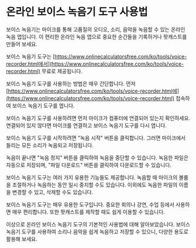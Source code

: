 온라인 보이스 녹음기 도구 사용법
==================

보이스 녹음기는 마이크를 통해 고품질의 오디오, 소리, 음악을 녹음할 수 있는 온라인 녹음 앱입니다. 이 편리한 온라인 녹음 앱으로 중요한 순간들을 기록하거나 팟캐스트를 만들어 보세요.

보이스 녹음기 도구는 [https://www.onlinecalculatorsfree.com/ko/tools/voice-recorder.html에서](https://www.onlinecalculatorsfree.com/ko/tools/voice-recorder.html) 무료로 제공됩니다.

보이스 녹음기 도구를 사용하는 방법은 매우 간단합니다. 먼저 [https://www.onlinecalculatorsfree.com/ko/tools/voice-recorder.html에](https://www.onlinecalculatorsfree.com/ko/tools/voice-recorder.html) 접속하여 보이스 녹음기 도구를 엽니다.

보이스 녹음기 도구를 사용하려면 먼저 마이크가 컴퓨터에 연결되어 있는지 확인하세요. 연결되어 있지 않다면 마이크를 연결하고 보이스 녹음기 도구를 다시 엽니다.

보이스 녹음기 도구를 시작하려면 "녹음 시작" 버튼을 클릭합니다. 그러면 마이크에서 들리는 모든 소리가 녹음되고 저장됩니다.

녹음이 끝나면 "녹음 정지" 버튼을 클릭하여 녹음을 중단할 수 있습니다. 녹음한 파일은 자동으로 저장되며, "파일 다운로드" 버튼을 클릭하여 다운로드할 수 있습니다.

보이스 녹음기 도구는 여러 가지 유용한 기능들도 제공합니다. 녹음할 때 마이크의 볼륨을 조절하거나 녹음하는 동안 일시 중지할 수도 있습니다. 이외에도 녹음한 파일의 이름을 변경할 수 있고, 삭제할 수도 있습니다.

보이스 녹음기 도구는 매우 유용한 도구입니다. 중요한 회의나 강연, 수업 등에서 사용하면 매우 편리합니다. 또한 팟캐스트를 제작할 때도 쉽게 이용할 수 있습니다.

이상으로 온라인 보이스 녹음기 도구의 기본적인 사용법에 대해 알아보았습니다. 보이스 녹음기 도구를 사용하여 소리나 음악을 쉽게 녹음하고 저장할 수 있으니, 다양한 용도로 활용해 보세요.